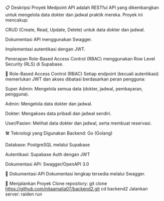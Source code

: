 📋 Deskripsi Proyek
Medpoint API adalah RESTful API yang dikembangkan untuk mengelola data dokter dan jadwal praktik mereka. Proyek ini mencakup:

CRUD (Create, Read, Update, Delete) untuk data dokter dan jadwal.

Dokumentasi API menggunakan Swagger.

Implementasi autentikasi dengan JWT.

Penerapan Role-Based Access Control (RBAC) menggunakan Row Level Security (RLS) di Supabase.

🔐 Role-Based Access Control (RBAC)
Setiap endpoint (kecuali autentikasi) memerlukan JWT dan akses dibatasi berdasarkan peran pengguna:

Super Admin: Mengelola semua data (dokter, jadwal, pembayaran, pengguna).

Admin: Mengelola data dokter dan jadwal.

Dokter: Mengakses data pribadi dan jadwal sendiri.

User/Pasien: Melihat data dokter dan jadwal, serta membuat reservasi.

🛠️ Teknologi yang Digunakan
Backend: Go (Golang)

Database: PostgreSQL melalui Supabase

Autentikasi: Supabase Auth dengan JWT

Dokumentasi API: Swagger/OpenAPI 3.0

📑 Dokumentasi API
Dokumentasi lengkap tersedia melalui Swagger. 

🚀 Menjalankan Proyek
Clone repository:
git clone https://github.com/nitaamalia07/backend2.git
cd backend2
Jalankan server:
raiden run
